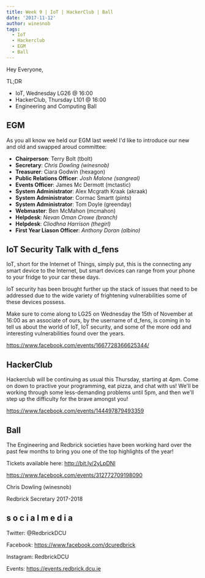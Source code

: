 ```yaml
---
title: Week 9 | IoT | HackerClub | Ball
date: '2017-11-12'
author: winesnob
tags:
  - IoT
  - Hackerclub
  - EGM
  - Ball
---
```



Hey Everyone,

TL;DR
- IoT, Wednesday LG26 @ 16:00
- HackerClub, Thursday L101 @ 16:00
- Engineering and Computing Ball

<!-- more -->

## EGM

As you all know we held our EGM last week!
I'd like to introduce our new and old and swapped aroud committee:

- **Chairperson**: Terry Bolt (tbolt)
- **Secretary**: *Chris Dowling (winesnob)*
- **Treasurer**: Ciara Godwin (hexagon)
- **Public Relations Officer**: *Josh Malone (sangreal)*
- **Events Officer**: James Mc Dermott (mctastic)
- **System Administrator**: Alex Mcgrath Kraak (akraak)
- **System Administrator**: Cormac Smartt (pints)
- **System Administrator**: Tom Doyle (greenday)
- **Webmaster**: Ben McMahon (mcmahon)
- **Helpdesk**: *Nevan Oman Crowe (branch)*
- **Helpdesk**: *Cliodhna Harrison (thegirl)*
- **First Year Liason Officer**: *Anthony Doran (albino)*

## IoT Security Talk with d_fens

IoT, short for the Internet of Things, simply put, this is the connecting any
smart device to the Internet, but smart devices can range from your phone to
your fridge to your car these days.

IoT security has been brought further up the stack of issues that need to be
addressed due to the wide variety of frightening vulnerabilities some of these
devices possess.

Make sure to come along to LG25 on Wednesday the 15th of November at 16:00 as an
associate of ours, by the username of d_fens, is coming in to tell us about the
world of IoT, IoT security, and some of the more odd and interesting
vulnerabilities found over the years.


https://www.facebook.com/events/1667728366625344/


## HackerClub

Hackerclub will be continuing as usual this Thursday, starting at 4pm.
Come on down to practive your programming, eat pizza, and chat with us!
We'll be working through some less-demanding problems until 5pm, and then we'll
step up the difficulty for the brave amongst you!

https://www.facebook.com/events/144497879493359



## Ball

The Engineering and Redbrick societies have been working hard over the past few
months to bring you one of the top highlights of the year!


Tickets available here:
http://bit.ly/2yLpDNI

https://www.facebook.com/events/312772709198090



Chris Dowling (winesnob)

Redbrick Secretary 2017-2018

## s o c i a l m e d i a

Twitter: @RedbrickDCU

Facebook: https://www.facebook.com/dcuredbrick

Instagram: RedbrickDCU

Events: https://events.redbrick.dcu.ie
